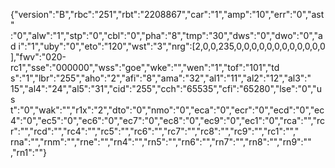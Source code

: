 {"version":"B","rbc":"251","rbt":"2208867","car":"1","amp":"10","err":"0","ast"
:"0","alw":"1","stp":"0","cbl":"0","pha":"8","tmp":"30","dws":"0","dwo":"0","ad
i":"1","uby":"0","eto":"120","wst":"3","nrg":[2,0,0,235,0,0,0,0,0,0,0,0,0,0,0,0
],"fwv":"020-rc1","sse":"000000","wss":"goe","wke":"","wen":"1","tof":"101","td
s":"1","lbr":"255","aho":"2","afi":"8","ama":"32","al1":"11","al2":"12","al3":"
15","al4":"24","al5":"31","cid":"255","cch":"65535","cfi":"65280","lse":"0","us
t":"0","wak":"","r1x":"2","dto":"0","nmo":"0","eca":"0","ecr":"0","ecd":"0","ec
4":"0","ec5":"0","ec6":"0","ec7":"0","ec8":"0","ec9":"0","ec1":"0","rca":"","rc
r":"","rcd":"","rc4":"","rc5":"","rc6":"","rc7":"","rc8":"","rc9":"","rc1":"","
rna":"","rnm":"","rne":"","rn4":"","rn5":"","rn6":"","rn7":"","rn8":"","rn9":""
,"rn1":""}

<!--

car = status of car; 1 = Charger ready, no car, 2 = Car charging, 3 = Waiting for car, 4 = Finished charging, car still connected
amp = Ampere setting
err = Error; 0 = no error, any other value = error
===========================================================
sse = DEVICE_ID
car = 1,4 = OFF; 2,3 = ON
alw = ("onoff")
ast = 0 = UNLOCKED; 1 = LOCKED ("locked")
nrg[11] = POWER ("measure_power")/100 = kWh
nrg[7+8+9] = CURRENT ("measure_current")/10 = A
nrg[0+1+2] = VOLTAGE ("measure_voltage")
tmp = TEMPERATURE ("measure_temperature")
dws = POWER METER PER session ("meter_power") * 0,00000277‬ = kWh
===========================================================
//-->
